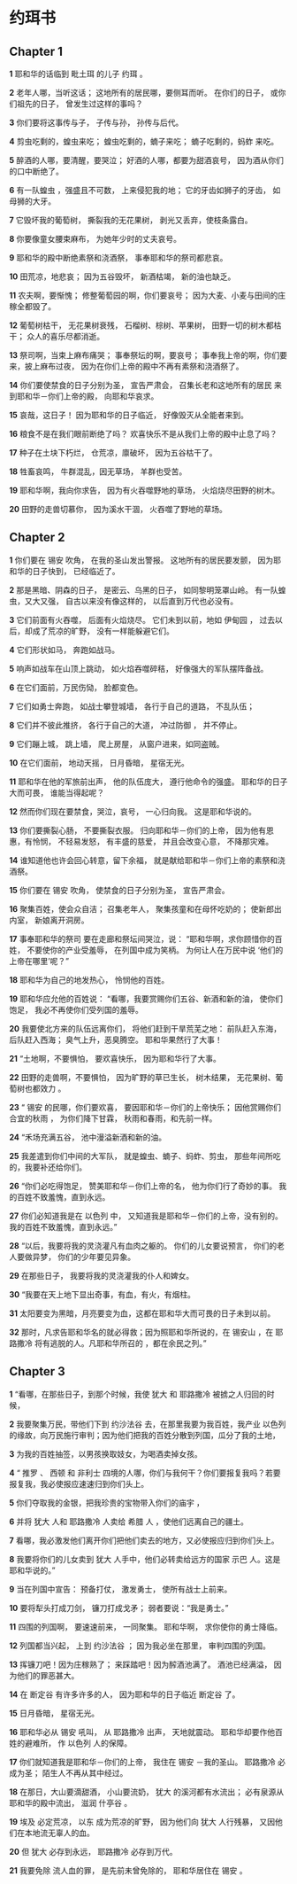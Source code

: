 # 约珥书

## Chapter 1

**1** 耶和华的话临到 毗土珥 的儿子 约珥 。

**2** 老年人哪，当听这话； 这地所有的居民哪，要侧耳而听。 在你们的日子， 或你们祖先的日子， 曾发生过这样的事吗？

**3** 你们要将这事传与子， 子传与孙， 孙传与后代。

**4** 剪虫吃剩的，蝗虫来吃； 蝗虫吃剩的，蝻子来吃； 蝻子吃剩的，蚂蚱 来吃。

**5** 醉酒的人哪，要清醒，要哭泣； 好酒的人哪，都要为甜酒哀号， 因为酒从你们的口中断绝了。

**6** 有一队蝗虫 ，强盛且不可数， 上来侵犯我的地； 它的牙齿如狮子的牙齿， 如母狮的大牙。

**7** 它毁坏我的葡萄树， 撕裂我的无花果树， 剥光又丢弃，使枝条露白。

**8** 你要像童女腰束麻布， 为她年少时的丈夫哀号。

**9** 耶和华的殿中断绝素祭和浇酒祭， 事奉耶和华的祭司都悲哀。

**10** 田荒凉，地悲哀； 因为五谷毁坏， 新酒枯竭， 新的油也缺乏。

**11** 农夫啊，要惭愧； 修整葡萄园的啊，你们要哀号； 因为大麦、小麦与田间的庄稼全都毁了。

**12** 葡萄树枯干， 无花果树衰残， 石榴树、棕树、苹果树， 田野一切的树木都枯干； 众人的喜乐尽都消逝。

**13** 祭司啊，当束上麻布痛哭； 事奉祭坛的啊，要哀号； 事奉我上帝的啊，你们要来，披上麻布过夜， 因为在你们上帝的殿中不再有素祭和浇酒祭了。

**14** 你们要使禁食的日子分别为圣， 宣告严肃会， 召集长老和这地所有的居民 来到耶和华－你们上帝的殿， 向耶和华哀求。

**15** 哀哉，这日子！ 因为耶和华的日子临近， 好像毁灭从全能者来到。

**16** 粮食不是在我们眼前断绝了吗？ 欢喜快乐不是从我们上帝的殿中止息了吗？

**17** 种子在土块下朽烂， 仓荒凉，廪破坏， 因为五谷枯干了。

**18** 牲畜哀鸣， 牛群混乱，因无草场， 羊群也受苦。

**19** 耶和华啊，我向你求告， 因为有火吞噬野地的草场， 火焰烧尽田野的树木。

**20** 田野的走兽切慕你， 因为溪水干涸， 火吞噬了野地的草场。

## Chapter 2

**1** 你们要在 锡安 吹角， 在我的圣山发出警报。 这地所有的居民要发颤， 因为耶和华的日子快到， 已经临近了。

**2** 那是黑暗、阴森的日子， 是密云、乌黑的日子， 如同黎明笼罩山岭。 有一队蝗虫，又大又强， 自古以来没有像这样的， 以后直到万代也必没有。

**3** 它们前面有火吞噬， 后面有火焰烧尽。 它们未到以前，地如 伊甸园 ， 过去以后，却成了荒凉的旷野， 没有一样能躲避它们。

**4** 它们形状如马， 奔跑如战马。

**5** 响声如战车在山顶上跳动， 如火焰吞噬碎秸， 好像强大的军队摆阵备战。

**6** 在它们面前，万民伤恸， 脸都变色。

**7** 它们如勇士奔跑， 如战士攀登城墙， 各行于自己的道路， 不乱队伍；

**8** 它们并不彼此推挤， 各行于自己的大道， 冲过防御 ， 并不停止。

**9** 它们蹦上城， 跳上墙， 爬上房屋， 从窗户进来，如同盗贼。

**10** 在它们面前， 地动天摇， 日月昏暗， 星宿无光。

**11** 耶和华在他的军旅前出声， 他的队伍庞大， 遵行他命令的强盛。 耶和华的日子大而可畏， 谁能当得起呢？

**12** 然而你们现在要禁食，哭泣，哀号， 一心归向我。 这是耶和华说的。

**13** 你们要撕裂心肠， 不要撕裂衣服。 归向耶和华－你们的上帝， 因为他有恩惠，有怜悯， 不轻易发怒， 有丰盛的慈爱， 并且会改变心意， 不降那灾难。

**14** 谁知道他也许会回心转意，留下余福， 就是献给耶和华－你们上帝的素祭和浇酒祭。

**15** 你们要在 锡安 吹角， 使禁食的日子分别为圣， 宣告严肃会。

**16** 聚集百姓，使会众自洁； 召集老年人， 聚集孩童和在母怀吃奶的； 使新郎出内室， 新娘离开洞房。

**17** 事奉耶和华的祭司 要在走廊和祭坛间哭泣，说： “耶和华啊，求你顾惜你的百姓， 不要使你的产业受羞辱， 在列国中成为笑柄。 为何让人在万民中说 ‘他们的上帝在哪里’呢？”

**18** 耶和华为自己的地发热心， 怜悯他的百姓。

**19** 耶和华应允他的百姓说： “看哪，我要赏赐你们五谷、新酒和新的油， 使你们饱足， 我必不再使你们受列国的羞辱。

**20** 我要使北方来的队伍远离你们， 将他们赶到干旱荒芜之地： 前队赶入东海， 后队赶入西海； 臭气上升，恶臭腾空。 耶和华果然行了大事！

**21** “土地啊，不要惧怕， 要欢喜快乐， 因为耶和华行了大事。

**22** 田野的走兽啊，不要惧怕， 因为旷野的草已生长， 树木结果， 无花果树、葡萄树也都效力 。

**23** “ 锡安 的民哪，你们要欢喜， 要因耶和华－你们的上帝快乐； 因他赏赐你们合宜的秋雨 ， 为你们降下甘霖， 秋雨和春雨，和先前一样。

**24** “禾场充满五谷， 池中漫溢新酒和新的油。

**25** 我差遣到你们中间的大军队， 就是蝗虫、蝻子、蚂蚱、剪虫， 那些年间所吃的，我要补还给你们。

**26** “你们必吃得饱足， 赞美耶和华－你们上帝的名， 他为你们行了奇妙的事。 我的百姓不致羞愧，直到永远。

**27** 你们必知道我是在 以色列 中， 又知道我是耶和华－你们的上帝，没有别的。 我的百姓不致羞愧，直到永远。”

**28** “以后，我要将我的灵浇灌凡有血肉之躯的。 你们的儿女要说预言， 你们的老人要做异梦， 你们的少年要见异象。

**29** 在那些日子， 我要将我的灵浇灌我的仆人和婢女。

**30** “我要在天上地下显出奇事，有血，有火，有烟柱。

**31** 太阳要变为黑暗，月亮要变为血，这都在耶和华大而可畏的日子未到以前。

**32** 那时，凡求告耶和华名的就必得救；因为照耶和华所说的，在 锡安山 ，在 耶路撒冷 将有逃脱的人。凡耶和华所召的 ，都在余民之列。”

## Chapter 3

**1** “看哪，在那些日子，到那个时候，我使 犹大 和 耶路撒冷 被掳之人归回的时候，

**2** 我要聚集万民，带他们下到 约沙法谷 去，在那里我要为我百姓，我产业 以色列 的缘故，向万民施行审判；因为他们把我的百姓分散到列国，瓜分了我的土地，

**3** 为我的百姓抽签，以男孩换取妓女，为喝酒卖掉女孩。

**4** “ 推罗 、 西顿 和 非利士 四境的人哪，你们与我何干？你们要报复我吗？若要报复我，我必使报应速速归到你们头上。

**5** 你们夺取我的金银，把我珍贵的宝物带入你们的庙宇 ，

**6** 并将 犹大 人和 耶路撒冷 人卖给 希腊 人 ，使他们远离自己的疆土。

**7** 看哪，我必激发他们离开你们把他们卖去的地方，又必使报应归到你们头上。

**8** 我要将你们的儿女卖到 犹大 人手中，他们必转卖给远方的国家 示巴 人。这是耶和华说的。”

**9** 当在列国中宣告： 预备打仗， 激发勇士， 使所有战士上前来。

**10** 要将犁头打成刀剑， 镰刀打成戈矛； 弱者要说：“我是勇士。”

**11** 四围的列国啊， 要速速前来， 一同聚集。 耶和华啊， 求你使你的勇士降临。

**12** 列国都当兴起， 上到 约沙法谷 ； 因为我必坐在那里， 审判四围的列国。

**13** 挥镰刀吧！因为庄稼熟了； 来踩踏吧！因为醡酒池满了。 酒池已经满溢， 因为他们的罪恶甚大。

**14** 在 断定谷 有许多许多的人， 因为耶和华的日子临近 断定谷 了。

**15** 日月昏暗， 星宿无光。

**16** 耶和华必从 锡安 吼叫， 从 耶路撒冷 出声， 天地就震动。 耶和华却要作他百姓的避难所， 作 以色列 人的保障。

**17** 你们就知道我是耶和华－你们的上帝， 我住在 锡安 －我的圣山。 耶路撒冷 必成为圣； 陌生人不再从其中经过。

**18** 在那日，大山要滴甜酒， 小山要流奶， 犹大 的溪河都有水流出； 必有泉源从耶和华的殿中流出， 滋润 什亭谷 。

**19** 埃及 必定荒凉， 以东 成为荒凉的旷野， 因为他们向 犹大 人行残暴， 又因他们在本地流无辜人的血。

**20** 但 犹大 必存到永远， 耶路撒冷 必存到万代。

**21** 我要免除 流人血的罪， 是先前未曾免除的， 耶和华居住在 锡安 。

